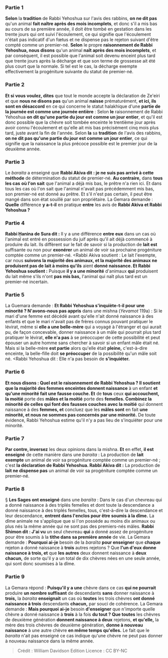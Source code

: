 
### Partie 1
<b>Selon</b> la <b>tradition</b> de Rabbi Yehoshua sur l'avis des rabbins, <b>on ne dit pas</b> qu'un animal <b>fait naître après des mois incomplets</b>, et donc s'il a mis bas au cours de sa première année, il doit être tombé en gestation dans les trente jours qui ont suivi l'écoulement, ce qui signifie que l'écoulement n'était pas indicatif d'un fœtus et ne dispense pas le rejeton suivant d'être compté comme un premier-né. <b>Selon</b> le propre <b>raisonnement de Rabbi Yehoshua, nous disons</b> qu'un animal <b>naît après des mois incomplets</b>, et par conséquent, il est possible que l'animal soit devenu enceint plus tard que trente jours après la décharge et que son terme de grossesse ait été plus court que la normale. Si tel est le cas, la décharge exempte effectivement la progéniture suivante du statut de premier-né.

### Partie 2
<b>Et si vous voulez, dites</b> que tout le monde accepte la déclaration de Ze'eiri et que <b>nous ne disons pas</b> qu'un animal <b>naisse</b> prématurément, <b>et ici, ils sont en désaccord</b> en ce qui concerne le statut halakhique d'une <b>partie de la journée est comme une journée entière</b> : Selon <b>le</b> raisonnement de Rabbi Yehoshua <b>on dit qu'une partie du jour est comme un jour entier</b>, et qu'il est donc possible que la chèvre soit tombée enceinte le trentième jour après avoir connu l'écoulement et qu'elle ait mis bas précisément cinq mois plus tard, juste avant la fin de l'année. Selon <b>la</b> sa <b>tradition</b> de l'avis des rabbins, <b>on ne dit pas qu'une partie du jour est comme un jour entier</b>, ce qui signifie que la naissance la plus précoce possible est le premier jour de la deuxième année.

### Partie 3
Le <i>baraita</i> a enseigné que <b>Rabbi Akiva dit : je ne suis pas arrivé à cette méthode</b> de détermination du statut de premier-né. <b>Au contraire,</b> dans <b>tous les cas</b> <b>où l'on sait</b> que l'animal a déjà mis bas, le prêtre n'a rien ici. Et dans tous les cas où l'on sait que l'animal n'avait pas précédemment mis bas, son premier-né est donné au prêtre. Et s'il n'est pas certain, il peut être mangé dans son état souillé par son propriétaire. La Gemara demande : <b>Quelle</b> différence <b>y a-t-il</b> en pratique <b>entre</b> les avis de <b>Rabbi Akiva et Rabbi Yehoshua ?</b>

### Partie 4
<b>Rabbi Ḥanina de Sura dit :</b> Il y a une différence <b>entre eux</b> dans un cas où l'animal est entré en possession du juif après qu'il ait déjà commencé à produire du lait. Ils diffèrent sur le fait de savoir si la production de <b>lait est</b> suffisante ou non pour <b>exonérer</b> un animal de voir sa prochaine progéniture comptée comme un premier-né. <Rabbi Akiva soutient : Le lait l'exempte</b>, car nous <b>suivons la majorité des animaux, et la majorité des animaux ne produisent pas de lait à moins qu'ils</b> aient <b>donné naissance. Et Rabbi Yehoshua soutient :</b> Puisque <b>il y a une minorité</b> d'animaux <b>qui</b> produisent du lait même s'ils</b> n'ont <b>pas mis bas,</b> l'animal qui naît plus tard est un premier-né incertain.

### Partie 5
La Guemara demande : <b>Et Rabbi Yehoshua s'inquiète-t-il pour une minorité ? N'avons-nous pas appris</b> dans une mishna (<i>Yevamot</i> 119a) : Si le mari d'une femme est décédé avant qu'elle n'ait donné naissance à des enfants et que le mari n'avait pas de frères connus pouvant pratiquer le lévirat, même si <b>elle a une belle-mère</b> qui a voyagé à l'étranger et qui aurait pu, de façon concevable, donner naissance à un mâle qui pourrait plus tard pratiquer le lévirat, <b>elle n'a pas</b> à se préoccuper</b> de cette possibilité et peut épouser un autre homme sans chercher à savoir si un enfant mâle était né. Mais si la belle-mère <b>est partie</b> alors qu'elle était <b>pleine,</b> c'est-à-dire enceinte, la belle-fille doit <b>se préoccuper</b> de la possibilité qu'un mâle soit né. <Rabbi Yehoshua dit : Elle n'a pas</b> besoin de <b>s'inquiéter.</b>

### Partie 6
<b>Et nous disons : Quel est le raisonnement de Rabbi Yehoshua ? Il soutient que la majorité des femmes enceintes donnent naissance</b> à un enfant <b>et qu'une minorité fait une fausse couche. Et</b> de <b>tous</b> ceux <b>qui accouchent, la moitié</b> porte des <b>mâles et la moitié</b> porte des <b>femelles. Combinez la minorité de celles qui font des fausses couches avec la moitié</b> qui donnent naissance à des <b>femmes, et</b> concluez que les <b>mâles sont</b> en fait <b>une minorité, et nous ne sommes pas concernés par une minorité.</b> De toute évidence, Rabbi Yehoshua estime qu'il n'y a pas lieu de s'inquiéter pour une minorité.

### Partie 7
<b>Par contre, inversez</b> les deux opinions dans la mishna. <b>Et</b> en effet, <b>il est enseigné</b> de cette manière dans une <i>baraita</i> : La production de <b>lait exempte</b> un animal de voir sa progéniture comptée comme un premier-né ; c'est <b>la déclaration de Rabbi Yehoshua. Rabbi Akiva dit :</b> La production de <b>lait ne dispense pas</b> un animal de voir sa progéniture comptée comme un premier-né.

### Partie 8
§ <b>Les Sages ont enseigné</b> dans une <i>baraïta</i> : Dans le cas d'un chevreau qui a donné naissance à des triplés femelles et dont toute la descendance a donné naissance à des triplés femelles, tous,</b> c'est-à-dire la descendance et leur descendance, <b>entrent dans l'enclos pour être soumis à la dîme.</b> La dîme animale ne s'applique que si l'on possède au moins dix animaux ou plus nés la même année qui ne sont pas des premiers-nés mâles. <b>Rabbi Shimon dit : J'ai vu</b> un seul chevreau <b>qui</b> a donné assez de progéniture pour être soumis à la <b>tithe dans sa première année</b> de vie. La Gemara demande : <b>Pourquoi ai-je</b> besoin de la <i>baraïta</i> <b>pour enseigner</b> que <b>chaque</b> rejeton a donné naissance à <b>trois</b> autres rejetons ? Que <b>l'un d'eux donne naissance à trois, et</b> que <b>les autres</b> deux donnent naissance à <b>deux chacun,</b> de sorte qu'il y a un total de dix chèvres nées en une seule année, qui sont donc soumises à la dîme.

### Partie 9
La Gemara répond : <b>Puisqu'il y a une</b> chèvre dans ce cas <b>qui ne pourrait</b> produire <b>un nombre suffisant</b> de descendants <b>sans</b> donner naissance à <b>trois,</b> la <i>baraita</i> <b>enseignait</b> un cas où <b>toutes</b> les trois chèvres <b>ont donné naissance à trois</b> descendants <b>chacun,</b> par souci de cohérence. La Gemara demande : <b>Mais pourquoi ai-je</b> besoin <b>d'enseigner</b> que n'importe quelle chèvre a donné naissance à <b>trois</b> à la fois <b>du tout ? Que toutes</b> les chèvres de deuxième génération <b>donnent naissance à deux</b> rejetons, <b>et qu'elle,</b> la mère des trois chèvres de deuxième génération, <b>donne à nouveau naissance</b> à une autre chèvre <b>en même temps qu'elles.</b> Le fait que le <i>baraita</i> n'ait pas enseigné ce cas indique qu'une chèvre ne peut pas donner à nouveau naissance dans la même année.

>Crédit : William Davidson Edition
>Licence : CC BY-NC